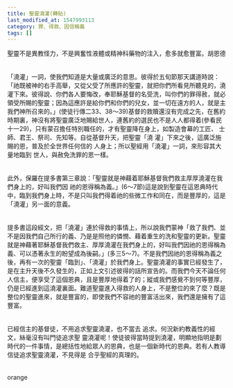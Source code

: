 ```yaml
---
title: 聖靈澆灌(轉貼)
last_modified_at: 1547993113
category: 罪、得救、因信稱義
tags: []
---
```


<p>聖靈不是異教怪力，不是興奮性液體或精神科藥物的注入，愈多就愈豐富。<!--more-->胡恩德<br/><br/><br/>「澆灌」一詞，使我們知道是大量或廣泛的意思。彼得於五旬節那天講道時說：「祂既被神的右手高舉，又從父受了所應許的聖靈，就把你們所看見所聽見的，澆灌下來。彼得說、你們各人要悔改，奉耶穌基督的名受洗，叫你們的罪得赦，就必領受所賜的聖靈；因為這應許是給你們和你們的兒女，並一切在遠方的人，就是主我們神所召來的。」(使徒行傳二33、38～39)基督的救贖還沒有完成之先，在舊約時期裏，神沒有將聖靈廣泛地賜給世人，連舊約的選民也不是人人都得着(參看民十一29)，只有蒙召擔任特別職任的，才有聖靈降在身上，如製造會幕的工匠、 士師、君王、祭司、先知等。自從基督升天，把聖靈「澆 灌」下來之後，這廣泛施賜的恩，普及於全世界任何信的 人身上；所以聖經用「澆灌」一詞，來形容其大量地臨到 世人，與赦免洗罪的恩一樣。 <br/><br/><br/>此外，保羅在提多書第三章說：「聖靈就是神藉着耶穌基督我們救主厚厚澆灌在我們身上的，好叫我們因 祂的恩得稱為義。」(6～7節)這是說到聖靈在這恩典時代中，臨到我們身上時，不是只叫我們得着祂的些微工作和同在，而是豐厚的，這是「澆灌」另一面的意義。 <br/><br/><br/>提多書這段經文，把「澆灌」連於得救的事情上，所以說我們蒙神「救了我們、並不是因我們自己所行的義、乃是是照他的憐憫、藉着重生的洗和聖靈的更新。聖靈就是神藉著耶穌基督我們救主、厚厚澆灌在我們身上的，好叫我們因祂的恩得稱為義、可以憑著永生的盼望成為後嗣。」(多三5～7)。不是我們因祂的恩得稱為義之後，再有一次的聖靈「臨到」、「澆灌」於我們身上。聖靈澆灌的事實已經發生了，是在主升天後不久發生的，正如上文引述彼得的話所宣告的。而我們今天不論任何人信主，便享受了這個恩典，且是豐厚地得着了的；縱或我們感覺不到何等豐厚，仍是已經進到這澆灌裏面。難道聖靈進入得救的人身上，不是整位的來了麼？既是整位的聖靈進來，就是豐富的，即使我們不容祂的豐富活出來，我們還是擁有了這豐富。 <br/><br/><br/>已經信主的基督徒，不用追求聖靈澆灌，也不當去 追求。何況新約教義性的經文，絲毫沒有叫門徒追求聖 靈澆灌呢！使徒彼得當時提到澆灌，明顯地指明是劃時代的一件事情，是總括性地給眾人的恩典，也是一個新時代的恩典。若有人教導信徒追求聖靈澆灌，不見得是 合乎聖經的真理的。<br/><br/><br/>orange</p>